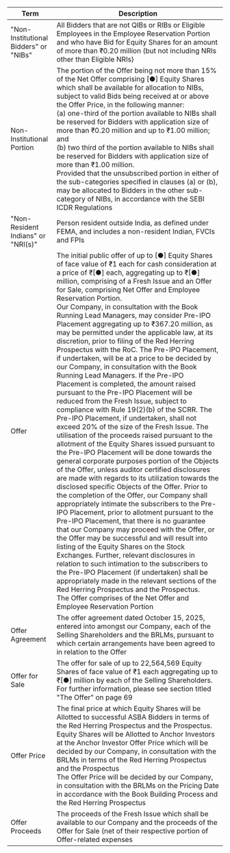 <table><thead><tr><th>Term</th><th>Description</th></tr></thead><tbody><tr><td>"Non-Institutional Bidders" or "NIBs"</td><td>All Bidders that are not QIBs or RIBs or Eligible Employees in the Employee Reservation Portion and who have Bid for Equity Shares for an amount of more than ₹0.20 million (but not including NRIs other than Eligible NRIs)</td></tr><tr><td>Non-Institutional Portion</td><td>The portion of the Offer being not more than 15% of the Net Offer comprising [●] Equity Shares which shall be available for allocation to NIBs, subject to valid Bids being received at or above the Offer Price, in the following manner:<br>(a) one-third of the portion available to NIBs shall be reserved for Bidders with application size of more than ₹0.20 million and up to ₹1.00 million; and<br>(b) two third of the portion available to NIBs shall be reserved for Bidders with application size of more than ₹1.00 million.<br>Provided that the unsubscribed portion in either of the sub-categories specified in clauses (a) or (b), may be allocated to Bidders in the other sub-category of NIBs, in accordance with the SEBI ICDR Regulations</td></tr><tr><td>"Non-Resident Indians" or "NRI(s)"</td><td>Person resident outside India, as defined under FEMA, and includes a non-resident Indian, FVCIs and FPIs</td></tr><tr><td>Offer</td><td>The initial public offer of up to [●] Equity Shares of face value of ₹1 each for cash consideration at a price of ₹[●] each, aggregating up to ₹[●] million, comprising of a Fresh Issue and an Offer for Sale, comprising Net Offer and Employee Reservation Portion.<br>Our Company, in consultation with the Book Running Lead Managers, may consider Pre-IPO Placement aggregating up to ₹367.20 million, as may be permitted under the applicable law, at its discretion, prior to filing of the Red Herring Prospectus with the RoC. The Pre-IPO Placement, if undertaken, will be at a price to be decided by our Company, in consultation with the Book Running Lead Managers. If the Pre-IPO Placement is completed, the amount raised pursuant to the Pre-IPO Placement will be reduced from the Fresh Issue, subject to compliance with Rule 19(2)(b) of the SCRR. The Pre-IPO Placement, if undertaken, shall not exceed 20% of the size of the Fresh Issue. The utilisation of the proceeds raised pursuant to the allotment of the Equity Shares issued pursuant to the Pre-IPO Placement will be done towards the general corporate purposes portion of the Objects of the Offer, unless auditor certified disclosures are made with regards to its utilization towards the disclosed specific Objects of the Offer. Prior to the completion of the Offer, our Company shall appropriately intimate the subscribers to the Pre-IPO Placement, prior to allotment pursuant to the Pre-IPO Placement, that there is no guarantee that our Company may proceed with the Offer, or the Offer may be successful and will result into listing of the Equity Shares on the Stock Exchanges. Further, relevant disclosures in relation to such intimation to the subscribers to the Pre-IPO Placement (if undertaken) shall be appropriately made in the relevant sections of the Red Herring Prospectus and the Prospectus.<br>The Offer comprises of the Net Offer and Employee Reservation Portion</td></tr><tr><td>Offer Agreement</td><td>The offer agreement dated October 15, 2025, entered into amongst our Company, each of the Selling Shareholders and the BRLMs, pursuant to which certain arrangements have been agreed to in relation to the Offer</td></tr><tr><td>Offer for Sale</td><td>The offer for sale of up to 22,564,569 Equity Shares of face value of ₹1 each aggregating up to ₹[●] million by each of the Selling Shareholders. For further information, please see section titled "The Offer" on page 69</td></tr><tr><td>Offer Price</td><td>The final price at which Equity Shares will be Allotted to successful ASBA Bidders in terms of the Red Herring Prospectus and the Prospectus. Equity Shares will be Allotted to Anchor Investors at the Anchor Investor Offer Price which will be decided by our Company, in consultation with the BRLMs in terms of the Red Herring Prospectus and the Prospectus<br>The Offer Price will be decided by our Company, in consultation with the BRLMs on the Pricing Date in accordance with the Book Building Process and the Red Herring Prospectus</td></tr><tr><td>Offer Proceeds</td><td>The proceeds of the Fresh Issue which shall be available to our Company and the proceeds of the Offer for Sale (net of their respective portion of Offer-related expenses</td></tr></tbody></table>